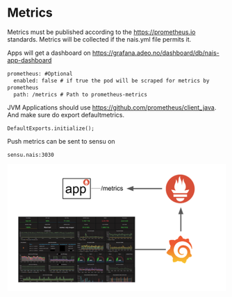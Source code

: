 # Metrics

Metrics must be published according to the https://prometheus.io standards. Metrics will be collected if the nais.yml file permits it.

Apps will get a dashboard on https://grafana.adeo.no/dashboard/db/nais-app-dashboard

```
prometheus: #Optional
  enabled: false # if true the pod will be scraped for metrics by prometheus
  path: /metrics # Path to prometheus-metrics
```

JVM Applications should use https://github.com/prometheus/client_java. And make sure do export defaultmetrics.
```
DefaultExports.initialize();
```
Push metrics can be sent to sensu on 

```
sensu.nais:3030
```

![overview](/_media/metrics.png)
